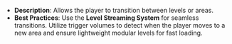 - **Description**: Allows the player to transition between levels or areas.
- **Best Practices**: Use the **Level Streaming System** for seamless transitions. Utilize trigger volumes to detect when the player moves to a new area and ensure lightweight modular levels for fast loading.